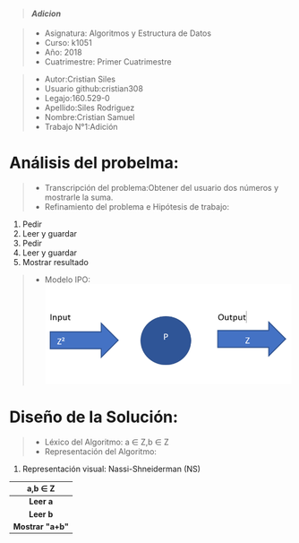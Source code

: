 > #### *Adicion*

> - Asignatura: Algoritmos y Estructura de Datos
> - Curso: k1051
> - Año: 2018
> - Cuatrimestre: Primer Cuatrimestre


> - Autor:Cristian Siles
> - Usuario github:cristian308  
> - Legajo:160.529-0
> - Apellido:Siles Rodriguez
> - Nombre:Cristian Samuel
> - Trabajo N°1:Adición
# Análisis del probelma:
> - Transcripción del problema:Obtener del usuario dos números y mostrarle la suma.
> - Refinamiento del problema e Hipótesis de trabajo:
1) Pedir
2) Leer y guardar
3) Pedir 
4) Leer y guardar
5) Mostrar resultado
> - Modelo IPO: 
![Alt text](IPO.png "Imagen del análisis")

# Diseño de la Solución:
> - Léxico del Algoritmo: a ∈ Z,b ∈ Z
> - Representación del Algoritmo:
1) Representación visual: Nassi-Shneiderman	(NS)  

| a,b ∈ Z |
| :---: |
| **Leer a** |
| **Leer b** |
| **Mostrar "a+b"** |
